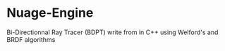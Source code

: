 # Nuage-Engine
Bi-Directionnal Ray Tracer (BDPT) write from in C++ using Welford's and BRDF algorithms

